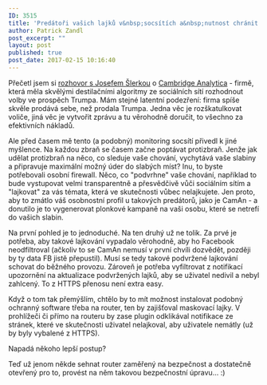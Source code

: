 ```yaml
---
ID: 3515
title: 'Predátoři vašich lajků v&nbsp;socsítích a&nbsp;nutnost chránit se před nimi'
author: Patrick Zandl
post_excerpt: ""
layout: post
published: true
post_date: 2017-02-15 10:16:40
---
```

Přečetl jsem si <a href="https://zpravy.aktualne.cz/zahranici/zadny-zabijak-voleb-neexistuje-je-to-jen-sikovna-reklama-jed/r~0dc71f94f20111e69d89002590604f2e/">rozhovor s Josefem Šlerkou</a> o <a href="https://cambridgeanalytica.org">Cambridge Analytica</a> - firmě, která měla skvělými destilačními algoritmy ze sociálních sítí rozhodnout volby ve prospěch Trumpa. Mám stejné latentní podezření: firma spíše skvěle prodává sebe, než prodala Trumpa. Jedna věc je rozškatulkovat voliče, jiná věc je vytvořit zprávu a tu věrohodně doručit, to všechno za efektivních nákladů.

Ale před časem mě tento (a podobný) monitoring socsítí přivedl k jiné myšlence. Na každou zbraň se časem začne poptávat protizbraň. Jenže jak udělat protizbraň na něco, co sleduje vaše chování, vychytává vaše slabiny a připravuje maximální možný úder do slabých míst? Inu, to byste potřebovali osobní firewall. Něco, co "podvrhne" vaše chování, například to bude vystupovat velmi transparentně a přesvědčivě vůči sociálním sítím a "lajkovat" za vás témata, která ve skutečnosti vůbec nelajkujete. Jen proto, aby to zmátlo váš osobnostní profil u takových predátorů, jako je CamAn - a donutilo je to vygenerovat plonkové kampaně na vaši osobu, které se netrefí do vašich slabin.

Na první pohled je to jednoduché. Na ten druhý už ne tolik. Za prvé je potřeba, aby takové lajkování vypadalo věrohodně, aby ho Facebook neodfiltroval (ačkoliv to se CamAn nemusí v první chvíli dozvědět, později by ty data FB jistě přepustil). Musí se tedy takové podvržené lajkování schovat do běžného provozu. Zároveň je potřeba vyfiltrovat z notifikací upozornění na aktualizace podvržených lajků, aby se uživatel nedivil a nebyl zahlcený. To z HTTPS přenosu není extra easy.

Když o tom tak přemýšlím, chtělo by to mít možnost instalovat podobný ochranný software třeba na router, ten by zajišťoval maskovací lajky. V prohlížeči či přímo na routeru by zase plugin odklikával notifikace ze stránek, které ve skutečnosti uživatel nelajkoval, aby uživatele nemátly (už by byly vybalené z HTTPS).

Napadá někoho lepší postup?

Teď už jenom někde sehnat router zaměřený na bezpečnost a dostatečně otevřený pro to, provést na něm takovou bezpečnostní úpravu... :)